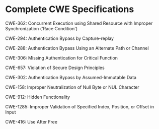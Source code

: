 

# Complete CWE Specifications

CWE-362: Concurrent Execution using Shared Resource with Improper Synchronization ('Race Condition')

CWE-294: Authentication Bypass by Capture-replay

CWE-288: Authentication Bypass Using an Alternate Path or Channel

CWE-306: Missing Authentication for Critical Function

CWE-657: Violation of Secure Design Principles

CWE-302: Authentication Bypass by Assumed-Immutable Data

CWE-158: Improper Neutralization of Null Byte or NUL Character

CWE-912: Hidden Functionality

CWE-1285: Improper Validation of Specified Index, Position, or Offset in Input

CWE-416: Use After Free